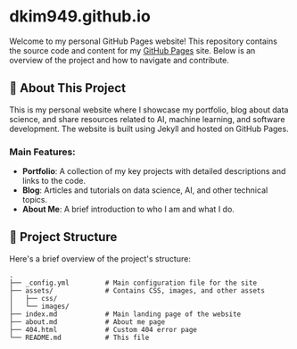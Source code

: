 # dkim949.github.io

Welcome to my personal GitHub Pages website! This repository contains the source code and content for my [GitHub Pages](https://dkim949.github.io/) site. Below is an overview of the project and how to navigate and contribute.

## 📄 About This Project

This is my personal website where I showcase my portfolio, blog about data science, and share resources related to AI, machine learning, and software development. The website is built using Jekyll and hosted on GitHub Pages.

### Main Features:
- **Portfolio**: A collection of my key projects with detailed descriptions and links to the code.
- **Blog**: Articles and tutorials on data science, AI, and other technical topics.
- **About Me**: A brief introduction to who I am and what I do.

## 📂 Project Structure

Here's a brief overview of the project's structure:

```plaintext
.
├── _config.yml         # Main configuration file for the site
├── assets/             # Contains CSS, images, and other assets
│   ├── css/
│   └── images/
├── index.md            # Main landing page of the website
├── about.md            # About me page
├── 404.html            # Custom 404 error page
└── README.md           # This file
